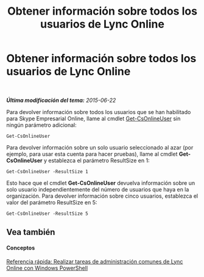 ﻿---
title: Obtener información sobre todos los usuarios de Lync Online
TOCTitle: Obtener información sobre todos los usuarios de Lync Online
ms:assetid: 0b59fadf-67e6-48ea-86f1-2efef500ebdf
ms:mtpsurl: https://technet.microsoft.com/es-es/library/Dn362769(v=OCS.15)
ms:contentKeyID: 56271263
ms.date: 06/02/2017
mtps_version: v=OCS.15
ms.translationtype: HT
---

# Obtener información sobre todos los usuarios de Lync Online

 

_**Última modificación del tema:** 2015-06-22_

Para devolver información sobre todos los usuarios que se han habilitado para Skype Empresarial Online, llame al cmdlet [Get-CsOnlineUser](get-csonlineuser.md) sin ningún parámetro adicional:

    Get-CsOnlineUser

Para devolver información sobre un solo usuario seleccionado al azar (por ejemplo, para usar esta cuenta para hacer pruebas), llame al cmdlet **Get-CsOnlineUser** y establezca el parámetro ResultSize en 1:

    Get-CsOnlineUser -ResultSize 1

Esto hace que el cmdlet **Get-CsOnlineUser** devuelva información sobre un solo usuario independientemente del número de usuarios que haya en la organización. Para devolver información sobre cinco usuarios, establezca el valor del parámetro ResultSize en 5:

    Get-CsOnlineUser -ResultSize 5

## Vea también

#### Conceptos

[Referencia rápida: Realizar tareas de administración comunes de Lync Online con Windows PowerShell](quick-reference-using-windows-powershell-to-do-common-skype-for-business-online-management-tasks.md)

